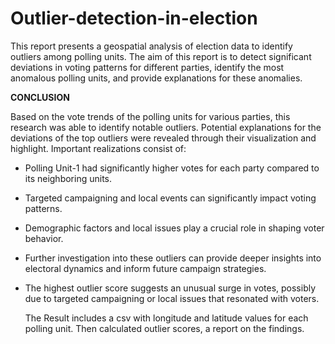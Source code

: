 # Outlier-detection-in-election
This report presents a geospatial analysis of election data to identify outliers among polling units. The aim of this report is to detect significant deviations in voting patterns for different parties, identify the most anomalous polling units, and provide explanations for these anomalies.

**CONCLUSION**

Based on the vote trends of the polling units for various parties, this research was able to identify notable outliers. Potential explanations for the deviations of the top outliers were revealed through their visualization and highlight. Important realizations consist of:

- Polling Unit-1 had significantly higher votes for each party compared to its neighboring units.
- Targeted campaigning and local events can significantly impact voting patterns.
- Demographic factors and local issues play a crucial role in shaping voter behavior.
- Further investigation into these outliers can provide deeper insights into electoral dynamics and inform future campaign strategies.
- The highest outlier score suggests an unusual surge in votes, possibly due to targeted campaigning or local issues that resonated with voters.

  The Result includes a csv with longitude and latitude values for each polling unit. Then calculated outlier scores, a report on the findings.
